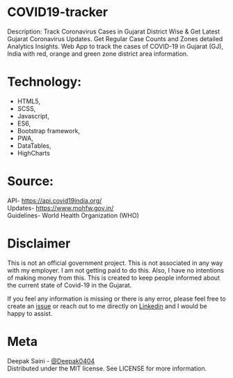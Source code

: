 # COVID19-tracker

Description: Track Coronavirus Cases in Gujarat District Wise &amp; Get Latest Gujarat Coronavirus Updates. Get Regular Case Counts and Zones detailed Analytics Insights. Web App to track the cases of COVID-19 in Gujarat (GJ), India with red, orange and green zone district area information.

# Technology: 
<ul>
  <li>HTML5,</li>
  <li>SCSS,</li>
  <li>Javascript,</li>
  <li>ES6,</li>
  <li>Bootstrap framework,</li>
  <li>PWA,</li>
  <li>DataTables,</li>
  <li>HighCharts</li>
 </ul>
 
# Source:
API- https://api.covid19india.org/<br/>
Updates- https://www.mohfw.gov.in/<br/>
Guidelines- World Health Organization (WHO)

# Disclaimer
This is not an official government project. This is not associated in any way with my employer. I am not getting paid to do this. Also, I have no intentions of making money from this. This is created to keep people informed about the current state of Covid-19 in the Gujarat.

If you feel any information is missing or there is any error, please feel free to create an <a href="https://github.com/Deepak0404/COVID19-tracker/issues">issue</a> or reach out to me directly on <a href="https://www.linkedin.com/in/deepak-saini-1303a135/">Linkedin</a> and I would be happy to assist.

# Meta
Deepak Saini - <a href="https://github.com/Deepak0404">@Deepak0404</a><br/>
Distributed under the MIT license. See LICENSE for more information.
